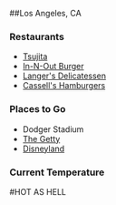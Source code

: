 ##Los Angeles, CA

### Restaurants

+ [Tsujita](https://www.yelp.com/biz/tsujita-la-artisan-noodle-los-angeles-2)
+ [In-N-Out Burger](http://www.in-n-out.com/)
+ [Langer's Delicatessen](http://www.langersdeli.com/)
+ [Cassell's Hamburgers](http://www.cassellshamburgers.com/)

### Places to Go
+ Dodger Stadium
+ [The Getty](https://www.getty.edu/)
+ [Disneyland](https://disneyland.disney.go.com/destinations/disneyland/)


### Current Temperature
#HOT AS HELL